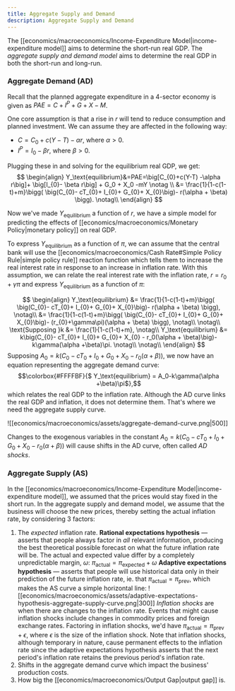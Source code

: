 ```yaml
---
title: Aggregate Supply and Demand
description: Aggregate Supply and Demand
---
```


The [[economics/macroeconomics/Income-Expenditure Model|income-expenditure model]] aims to determine the short-run real GDP. The *aggregate supply and demand model* aims to determine the real GDP in both the short-run and long-run.

### Aggregate Demand (AD)
Recall that the planned aggregate expenditure in a 4-sector economy is given as $PAE = C+I^P+G+X-M$.

One core assumption is that a rise in $r$ will tend to reduce consumption and planned investment. We can assume they are affected in the following way:
- $C=C_{0}+c(Y-T)-\alpha r$, where $\alpha >0$.
- $I^{P}= I_{0}- \beta r$, where $\beta > 0$.

Plugging these in and solving for the equilibrium real GDP, we get:
$$
\begin{align}
	Y_\text{equilibrium}&=PAE=\big[C_{0}+c(Y-T) -\alpha r\big]+ \big[I_{0}- \beta r\big] + G_0 + X_0 -mY \notag \\
	&= \frac{1}{1-c(1-t)+m}\bigg( \big(C_{0}- cT_{0}+ I_{0}+ G_{0}+ X_{0}\big)- r(\alpha + \beta) \bigg). \notag\\
\end{align}
$$

Now we've made $Y_\text{equilibrium}$ a function of $r$, we have a simple model for predicting the effects of [[economics/macroeconomics/Monetary Policy|monetary policy]] on real GDP.

To express $Y_\text{equilibrium}$ as a function of $\pi$, we can assume that the central bank will use the [[economics/macroeconomics/Cash Rate#Simple Policy Rule|simple policy rule]] reaction function which tells them to increase the real interest rate in response to an increase in inflation rate. With this assumption, we can relate the real interest rate with the inflation rate, $r= r_{0}+\gamma\pi$ and express $Y_\text{equilibrium}$ as a function of $\pi$:

$$
\begin{align}
	Y_\text{equilibrium} &= \frac{1}{1-c(1-t)+m}\bigg( \big(C_{0}- cT_{0}+ I_{0}+ G_{0}+ X_{0}\big)- r(\alpha + \beta) \bigg), \notag\\
	&= \frac{1}{1-c(1-t)+m}\bigg( \big(C_{0}- cT_{0}+ I_{0}+ G_{0}+ X_{0}\big)- (r_{0}+\gamma\pi)(\alpha + \beta) \bigg), \notag\\
	\notag\\
	\text{Supposing }k &= \frac{1}{1-c(1-t)+m}, \notag\\
	Y_\text{equilibrium} &= k\big(C_{0}- cT_{0}+ I_{0}+ G_{0}+ X_{0} - r_0(\alpha + \beta)\big)-k\gamma(\alpha +\beta)\pi. \notag\\
	\notag\\
\end{align}
$$
Supposing $A_0 = k\big(C_{0}- cT_{0}+ I_{0}+ G_{0}+ X_{0} - r_0(\alpha + \beta)\big)$, we now have an equation representing the aggregate demand curve:
$$\colorbox{#FFFFBF}{$ Y_\text{equilibrium} = A_0-k\gamma(\alpha +\beta)\pi$},$$
which relates the real GDP to the inflation rate. Although the AD curve links the real GDP and inflation, it does not determine them. That's where we need the aggregate supply curve.

![[economics/macroeconomics/assets/aggregate-demand-curve.png|500]]

Changes to the exogenous variables in the constant $A_0 = k\big(C_{0}- cT_{0}+ I_{0}+ G_{0}+ X_{0} - r_0(\alpha + \beta)\big)$ will cause shifts in the AD curve, often called *AD shocks*.

### Aggregate Supply (AS)
In the [[economics/macroeconomics/Income-Expenditure Model|income-expenditure model]], we assumed that the prices would stay fixed in the short run. In the aggregate supply and demand model, we assume that the business will choose the new prices, thereby setting the actual inflation rate, by considering 3 factors:
1. The *expected* inflation rate.
	**Rational expectations hypothesis** — asserts that people always factor in *all* relevant information, producing the best theoretical possible forecast on what the future inflation rate will be. The actual and expected value differ by a completely unpredictable margin, $\omega$:  $\pi_\text{actual}=\pi_\text{expected}+\omega$
	**Adaptive expectations hypothesis** — asserts that people will use historical data only in their prediction of the future inflation rate, ie. that $\pi_\text{actual}=\pi_{\text{prev}}$, which makes the AS curve a simple horizontal line:
		![[economics/macroeconomics/assets/adaptive-expectations-hypothesis-aggregate-supply-curve.png|300]]
	*Inflation shocks* are when there are changes to the inflation rate. Events that might cause inflation shocks include changes in commodity prices and foreign exchange rates. Factoring in inflation shocks, we'd have $\pi_\text{actual} = \pi_\text{prev}+\epsilon$, where $\epsilon$ is the size of the inflation shock. Note that inflation shocks, although temporary in nature, cause permanent effects to the inflation rate since the adaptive expectations hypothesis asserts that the next period's inflation rate retains the previous period's inflation rate.
2. Shifts in the aggregate demand curve which impact the business' production costs.
3. How big the [[economics/macroeconomics/Output Gap|output gap]] is.


